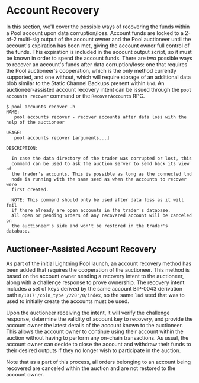 # Account Recovery

In this section, we'll cover the possible ways of recovering the funds within a Pool account upon data corruption/loss. Account funds are locked to a 2-of-2 multi-sig output of the account owner and the Pool auctioneer until the account's expiration has been met, giving the account owner full control of the funds. This expiration is included in the account output script, so it must be known in order to spend the account funds. There are two possible ways to recover an account's funds after data corruption/loss: one that requires the Pool auctioneer's cooperation, which is the only method currently supported, and one without, which will require storage of an additional data blob similar to the Static Channel Backups present within `lnd`. An auctioneer-assisted account recovery intent can be issued through the `pool accounts recover` command or the `RecoverAccounts` RPC.

```text
$ pool accounts recover -h
NAME:
   pool accounts recover - recover accounts after data loss with the help of the auctioneer

USAGE:
   pool accounts recover [arguments...]

DESCRIPTION:

  In case the data directory of the trader was corrupted or lost, this
  command can be used to ask the auction server to send back its view of
  the trader's accounts. This is possible as long as the connected lnd
  node is running with the same seed as when the accounts to recover were
  first created.

  NOTE: This command should only be used after data loss as it will fail
  if there already are open accounts in the trader's database.
  All open or pending orders of any recovered account will be canceled on
  the auctioneer's side and won't be restored in the trader's database.
```

## Auctioneer-Assisted Account Recovery

As part of the initial Lightning Pool launch, an account recovery method has been added that requires the cooperation of the auctioneer. This method is based on the account owner sending a recovery intent to the auctioneer, along with a challenge response to prove ownership. The recovery intent includes a set of keys derived by the same account BIP-0043 derivation path `m/1017'/coin_type'/220'/0/index`, so the same `lnd` seed that was to used to initially create the accounts must be used.

Upon the auctioneer receiving the intent, it will verify the challenge response, determine the validity of account key to recovery, and provide the account owner the latest details of the account known to the auctioneer. This allows the account owner to continue using their account within the auction without having to perform any on-chain transactions. As usual, the account owner can decide to close the account and withdraw their funds to their desired outputs if they no longer wish to participate in the auction.

Note that as a part of this process, all orders belonging to an account being recovered are canceled within the auction and are not restored to the account owner.


